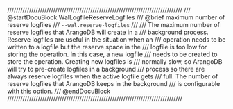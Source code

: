 ////////////////////////////////////////////////////////////////////////////////
/// @startDocuBlock WalLogfileReserveLogfiles
/// @brief maximum number of reserve logfiles
/// `--wal.reserve-logfiles`
///
/// The maximum number of reserve logfiles that ArangoDB will create in a
/// background process. Reserve logfiles are useful in the situation when an
/// operation needs to be written to a logfile but the reserve space in the
/// logfile is too low for storing the operation. In this case, a new logfile
/// needs to be created to store the operation. Creating new logfiles is
/// normally slow, so ArangoDB will try to pre-create logfiles in a background
/// process so there are always reserve logfiles when the active logfile gets
/// full. The number of reserve logfiles that ArangoDB keeps in the background
/// is configurable with this option.
/// @endDocuBlock
////////////////////////////////////////////////////////////////////////////////